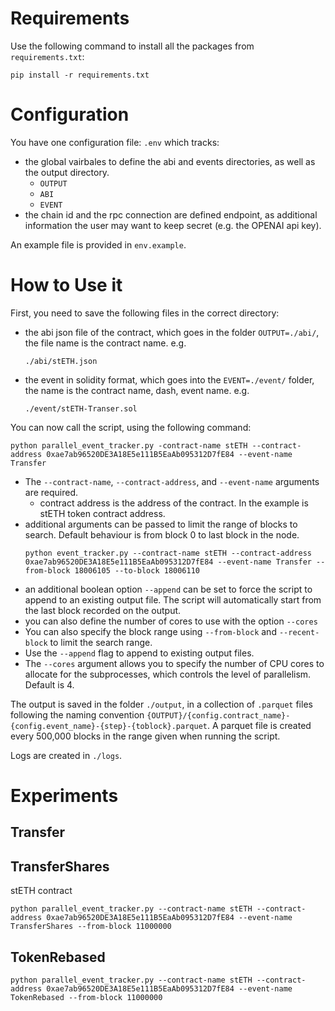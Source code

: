 # Requirements

Use the following command to install all the packages from `requirements.txt`:
```
pip install -r requirements.txt
```

# Configuration
You have one configuration file: `.env` which tracks:
- the global vairbales to define the abi and events directories, as well as the output directory.
    - `OUTPUT`
    - `ABI`
    - `EVENT`
- the chain id and the rpc connection are defined endpoint, as additional information the user may want to keep secret (e.g. the OPENAI api key). 

An example file is provided in `env.example`.


# How to Use it

First, you need to save the following files in the correct directory:
- the abi json file of the contract, which goes in the folder `OUTPUT=./abi/`, the file name is the contract name. 
    e.g.
    ```
    ./abi/stETH.json
    ```
- the event in solidity format, which goes into the `EVENT=./event/` folder, the name is the contract name, dash, event name.
    e.g.
    ```
    ./event/stETH-Transer.sol
    ```

You can now call the script, using the following command:
```
python parallel_event_tracker.py -contract-name stETH --contract-address 0xae7ab96520DE3A18E5e111B5EaAb095312D7fE84 --event-name Transfer
```
- The `--contract-name`, `--contract-address`, and `--event-name` arguments are required.
    - contract address is the address of the contract. In the example is stETH token contract address.
- additional arguments can be passed to limit the range of blocks to search. Default behaviour is from block 0 to last block in the node.
    ```
    python event_tracker.py --contract-name stETH --contract-address 0xae7ab96520DE3A18E5e111B5EaAb095312D7fE84 --event-name Transfer --from-block 18006105 --to-block 18006110
    ```
- an additional boolean option `--append` can be set to force the script to append to an existing output file. The script will automatically start from the last block recorded on the output.
- you can also define the number of cores to use with the option `--cores`
- You can also specify the block range using `--from-block` and `--recent-block` to limit the search range.
- Use the `--append` flag to append to existing output files.
- The `--cores` argument allows you to specify the number of CPU cores to allocate for the subprocesses, which controls the level of parallelism. Default is 4.

The output is saved in the folder `./output`, in a collection of `.parquet` files following the naming convention `{OUTPUT}/{config.contract_name}-{config.event_name}-{step}-{toblock}.parquet`. A parquet file is created every 500,000 blocks in the range given when running the script.

Logs are created in `./logs`.


# Experiments

## Transfer
## TransferShares
stETH contract
```
python parallel_event_tracker.py --contract-name stETH --contract-address 0xae7ab96520DE3A18E5e111B5EaAb095312D7fE84 --event-name TransferShares --from-block 11000000
```
## TokenRebased
```
python parallel_event_tracker.py --contract-name stETH --contract-address 0xae7ab96520DE3A18E5e111B5EaAb095312D7fE84 --event-name TokenRebased --from-block 11000000
```